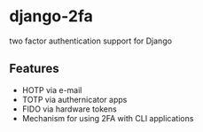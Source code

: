 # django-2fa

two factor authentication support for Django

## Features

- HOTP via e-mail
- TOTP via authernicator apps
- FIDO via hardware tokens
- Mechanism for using 2FA with CLI applications
